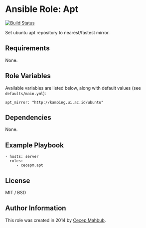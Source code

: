 # Ansible Role: Apt

[![Build Status](https://travis-ci.org/cecepm/ansible-role-apt.svg?branch=master)](https://travis-ci.org/cecepm/ansible-role-apt)

Set ubuntu apt repository to nearest/fastest mirror.

## Requirements

None.

## Role Variables

Available variables are listed below, along with default values (see `defaults/main.yml`):

    apt_mirror: "http://kambing.ui.ac.id/ubuntu"

## Dependencies

None.

## Example Playbook

    - hosts: server
      roles:
         - cecepm.apt

## License

MIT / BSD

## Author Information

This role was created in 2014 by [Cecep Mahbub](http://ngadimin.org/).

